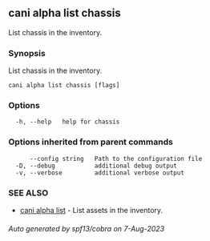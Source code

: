 ## cani alpha list chassis

List chassis in the inventory.

### Synopsis

List chassis in the inventory.

```
cani alpha list chassis [flags]
```

### Options

```
  -h, --help   help for chassis
```

### Options inherited from parent commands

```
      --config string   Path to the configuration file
  -D, --debug           additional debug output
  -v, --verbose         additional verbose output
```

### SEE ALSO

* [cani alpha list](cani_alpha_list.md)	 - List assets in the inventory.

###### Auto generated by spf13/cobra on 7-Aug-2023

